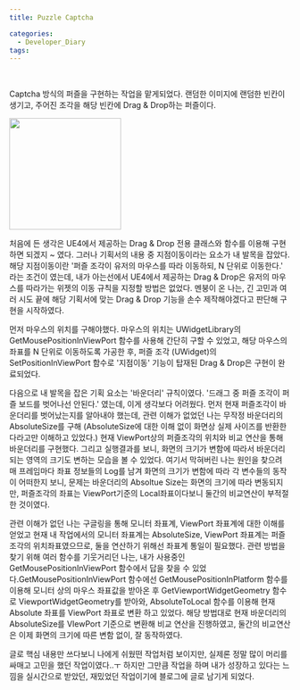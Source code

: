 ```yaml
---
title: Puzzle Captcha

categories:
  - Developer_Diary
tags:
---
```

<br>


Captcha 방식의 퍼즐을 구현하는 작업을 맡게되었다. 랜덤한 이미지에 랜덤한 빈칸이 생기고, 주어진 조각을 해당 빈칸에 Drag & Drop하는 퍼즐이다.

<p>
    <img src="..%5C..%5CResource%5CImage%5CCaptchaPuzzle.png" 
    width="200" height="200" />
</p>

처음에 든 생각은 UE4에서 제공하는 Drag & Drop 전용 클래스와 함수를 이용해 구현하면 되겠지 ~ 였다. 그러나 기획서의 내용 중 지점이동이라는 요소가 내 발목을 잡았다. 해당 지점이동이란 '퍼즐 조각이 유저의 마우스를 따라 이동하되, N 단위로 이동한다.' 라는 조건이 였는데, 
내가 아는선에서 UE4에서 제공하는 Drag & Drop은 유저의 마우스를 따라가는 위젯의 이동 규칙을 지정할 방법은 없었다.
멘붕이 온 나는, 긴 고민과 여러 시도 끝에 해당 기획서에 맞는 Drag & Drop 기능을 손수 제작해야겠다고 판단해 구현을 시작하였다.

먼저 마우스의 위치를 구해야했다. 마우스의 위치는 UWidgetLibrary의 GetMousePositionInViewPort 함수를 사용해 간단히 구할 수 있었고, 
해당 마우스의 좌표를 N 단위로 이동하도록 가공한 후, 퍼즐 조각 (UWidget)의 SetPositionInViewPort 함수로 '지점이동' 기능이 탑재된 Drag & Drop은 구현이 완료되었다.

다음으로 내 발목을 잡은 기획 요소는 '바운더리' 규칙이였다. '드래그 중 퍼즐 조각이 퍼즐 보드를 벗어나선 안된다.' 였는데, 이게 생각보다 어려웠다. 
먼저 현재 퍼즐조각이 바운더리를 벗어났는지를 알아내야 했는데, 관련 이해가 없었던 나는 무작정 바운더리의 AbsoluteSize를 구해 (AbsoluteSize에 대한 이해 없이 화면상 실제 사이즈를 반환한다라고만 이해하고 있었다.) 현재 ViewPort상의 퍼즐조각의 위치와 비교 연산을 통해 바운더리를 구현했다. 그리고 실행결과를 보니, 화면의 크기가 변함에 따라서 바운더리되는 영역의 크기도 변하는 모습을 볼 수 있었다. 여기서 막혀버린 나는 원인을 찾으려 매 프레임마다 좌표 정보들의 Log를 남겨 화면의 크기가 변함에 따라 각 변수들의 동작이 어떠한지 보니, 문제는 바운더리의 Absoltue Size는 화면의 크기에 따라 변동되지만, 퍼즐조각의 좌표는 ViewPort기준의 Local좌표이다보니 둘간의 비교연산이 부적절한 것이였다. 

관련 이해가 없던 나는 구글링을 통해 모니터 좌표계,  ViewPort 좌표계에 대한 이해를 얻었고 현재 내 작업에서의 모니터 좌표계는 AbsoluteSize, ViewPort 좌표계는 퍼즐조각의 위치좌표였으므로, 둘을 연산하기 위해선 좌표계 통일이 필요했다. 관련 방법을 찾기 위해 여러 함수를 기웃거리던 나는, 내가 사용중인 GetMousePositionInViewPort 함수에서 답을 찾을 수 있었다.GetMousePositionInViewPort 함수에선 GetMousePositionInPlatform 함수를 이용해 모니터 상의 마우스 좌표값을 받아온 후 GetViewportWidgetGeometry 함수로 ViewportWidgetGeometry를 받아와, AbsoluteToLocal 함수를 이용해 현재 Absolute 좌표를 ViewPort 좌표로 변환 하고 있었다. 해당 방법대로 현재 바운더리의 AbsoluteSize를 VIewPort 기준으로 변환해 비교 연산을 진행하였고, 
둘간의 비교연산은 이제 화면의 크기에 따른 변함 없이, 잘 동작하였다. 

글로 핵심 내용만 쓰다보니 나에게 쉬웠떤 작업처럼 보이지만, 실제론 정말 많이 머리를 싸매고 고민을 했던 작업이였다..ㅜ 하지만 그만큼 작업을 하며 내가 성장하고 있다는 느낌을 실시간으로 받았던, 재밌었던 작업이기에 블로그에 글로 남기게 되었다.



